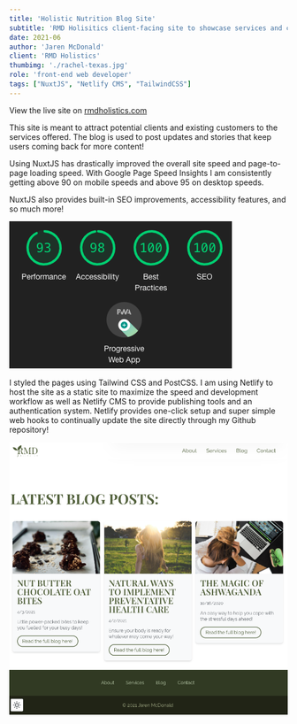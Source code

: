 ```yaml
---
title: 'Holistic Nutrition Blog Site'
subtitle: 'RMD Holisitics client-facing site to showcase services and connect with interested potential patrons.'
date: 2021-06
author: 'Jaren McDonald'
client: 'RMD Holistics'
thumbimg: './rachel-texas.jpg'
role: 'front-end web developer'
tags: ["NuxtJS", "Netlify CMS", "TailwindCSS"]
---
```


View the live site on [rmdholistics.com](https://rmdholistics.com)

This site is meant to attract potential clients and existing customers to the services offered. The blog is used to post updates and stories that keep users coming back for more content!

Using NuxtJS has drastically improved the overall site speed and page-to-page loading speed. With Google Page Speed Insights I am consistently getting above 90 on mobile speeds and above 95 on desktop speeds.

NuxtJS also provides built-in SEO improvements, accessibility features, and so much more!

![Google Lighthouse score](./performance.png)

I styled the pages using Tailwind CSS and PostCSS. I am using Netlify to host the site as a static site to maximize the speed and development workflow as well as Netlify CMS to provide publishing tools and an authentication system. Netlify provides one-click setup and super simple web hooks to continually update the site directly through my Github repository!

![Page sample](./web-page-sample.png)